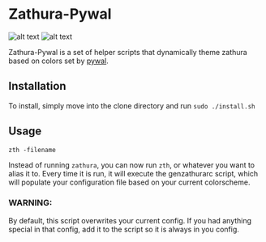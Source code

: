 # Zathura-Pywal
![alt text](https://i.imgur.com/ETGxlfY.jpg)
![alt text](https://i.imgur.com/ScrUYrc.jpg)

Zathura-Pywal is a set of helper scripts that dynamically theme zathura based on colors set by [pywal](https://github.com/dylanaraps/pywal).


## Installation

To install, simply move into the clone directory and run `sudo ./install.sh`

## Usage

`zth -filename`

Instead of running `zathura`, you can now run `zth`, or whatever you want to alias it to. Every time it is run, it will execute the genzathurarc script, which will populate your configuration file based on your current colorscheme.

### WARNING:
By default, this script overwrites your current config. If you had anything special in that config, add it to the script so it is always in you config.


